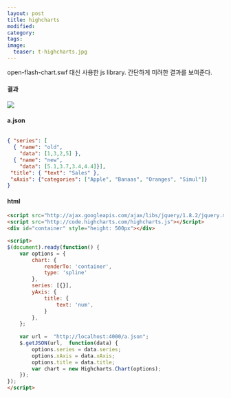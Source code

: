 ```yaml
---
layout: post
title: highcharts
modified: 
category: 
tags:
image:
  teaser: t-highcharts.jpg
---
```


open-flash-chart.swf 대신 사용한 js library. 간단하게 미려한 결과를 보여준다.

#### 결과

![](http://cl.ly/image/1Y2z2B11352N/Screenshot%20of%20Safari%20(2014.%208.%2014.%20%E1%84%8B%E1%85%A9%E1%84%8C%E1%85%A5%E1%86%AB%2011%3A31%3A01).jpg)

#### a.json

```json

{ "series": [
  { "name": "old",
    "data": [1,3,2,5] },
  {	"name": "new",
    "data": [5.1,3.7,3.4,4.4]}],
 "title": { "text": "Sales" },	
 "xAxis": {"categories": ["Apple", "Banaas", "Oranges", "Simul"]}
}
```

#### html

```html
<script src="http://ajax.googleapis.com/ajax/libs/jquery/1.8.2/jquery.min.js"></script>
<script src="http://code.highcharts.com/highcharts.js"></Script>
<div id="container" style="height: 500px"></div>

<script>
$(document).ready(function() {
    var options = {
        chart: {
            renderTo: 'container',
            type: 'spline'
        },
        series: [{}],
        yAxis: {
            title: {
                text: 'num',
            }
        },
    };
    
    var url =  "http://localhost:4000/a.json";
    $.getJSON(url,  function(data) {
        options.series = data.series;
        options.xAxis = data.xAxis;
        options.title = data.title;
        var chart = new Highcharts.Chart(options);
    });
});
</script>
```
